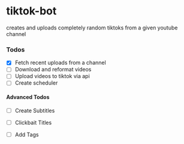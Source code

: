 # tiktok-bot
 creates and uploads completely random tiktoks from a given youtube channel

### Todos
- [x] Fetch recent uploads from a channel
- [ ] Download and reformat videos
- [ ] Upload videos to tiktok via api
- [ ] Create scheduler

#### Advanced Todos
  - [ ] Create Subtitles
  - [ ] Clickbait Titles 
  - [ ] Add Tags

